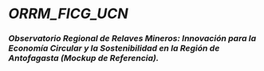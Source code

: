 # **_ORRM_FICG_UCN_**

### _Observatorio Regional de Relaves Mineros: Innovación para la Economía Circular y la Sostenibilidad en la Región de Antofagasta (Mockup de Referencia)._
